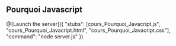 

## Pourquoi Javascript

@[Launch the server]({ "stubs": [cours_Pourquoi_Javacript.js", "cours_Pourquoi_Javacript.html", "cours_Pourquoi_Javacript.css"], "command": "node server.js" })
